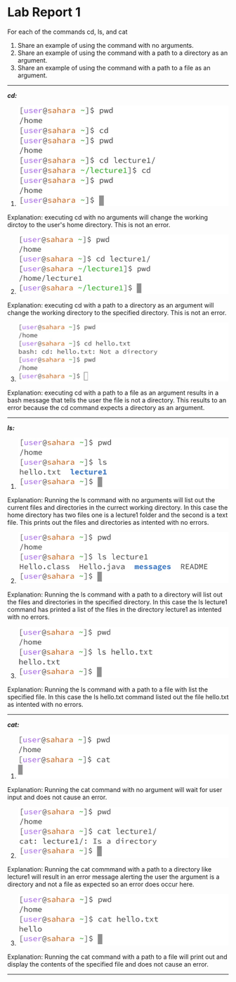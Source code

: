 # Lab Report 1

For each of the commands cd, ls, and cat
1. Share an example of using the command with no arguments.
2. Share an example of using the command with a path to a directory as an argument.
3. Share an example of using the command with a path to a file as an argument.

---
***cd:***

1. ![Image](https://github.com/dacamp20/cse15l-lab-reports/blob/main/Screenshot%202024-01-14%20203326.jpg?raw=true)

Explanation: executing cd with no arguments will change the working dirctoy to the user's home directory. This is not an error.

2. ![Image](https://github.com/dacamp20/cse15l-lab-reports/blob/main/Screenshot%202024-01-10%20203533.jpg?raw=true)

Explanation: executing cd with a path to a directory as an argument will change the working directory to the specified directory. This is not an error.

3. ![Image](https://github.com/dacamp20/cse15l-lab-reports/blob/main/Screenshot%202024-01-10%20211356.jpg?raw=true)

Explanation: executing cd with a path to a file as an argument results in a bash message that tells the user the file is not a directory. This results to an error because the cd command expects a directory as an argument.

---
***ls:***

1. ![Image](https://github.com/dacamp20/cse15l-lab-reports/blob/main/Screenshot%202024-01-14%20194621.jpg?raw=true)

Explanation: Running the ls command with no arguments will list out the current files and directories in the currect working directory. In this case the home directory has two files one is a lecture1 folder and the second is a text file. This prints out the files and directories as intented with no errors.

2. ![Image](https://github.com/dacamp20/cse15l-lab-reports/blob/main/Screenshot%202024-01-14%20194809.jpg?raw=true)

Explanation: Running the ls command with a path to a directory will list out the files and directories in the specified directory. In this case the ls lecture1 command has printed a list of the files in the directory lecture1 as intented with no errors.

3. ![Image](https://github.com/dacamp20/cse15l-lab-reports/blob/main/Screenshot%202024-01-14%20194925.jpg?raw=true)

Explanation: Running the ls command with a path to a file with list the specified file. In this case the ls hello.txt command listed out the file hello.txt as intented with no errors.

---
***cat:***

1. ![Image](https://github.com/dacamp20/cse15l-lab-reports/blob/main/Screenshot%202024-01-14%20195506.jpg?raw=true)

Explanation: Running the cat command with no argument will wait for user input and does not cause an error.

2. ![Image](https://github.com/dacamp20/cse15l-lab-reports/blob/main/Screenshot%202024-01-14%20195620.jpg?raw=true)

Explanation: Running the cat commmand with a path to a directory like lecture1 will result in an error message alerting the user the argument is a directory and not a file as expected so an error does occur here.

3. ![Image](https://github.com/dacamp20/cse15l-lab-reports/blob/main/Screenshot%202024-01-14%20195656.jpg?raw=true)

Explanation: Running the cat command with a path to a file will print out and display the contents of the specified file and does not cause an error.

---
